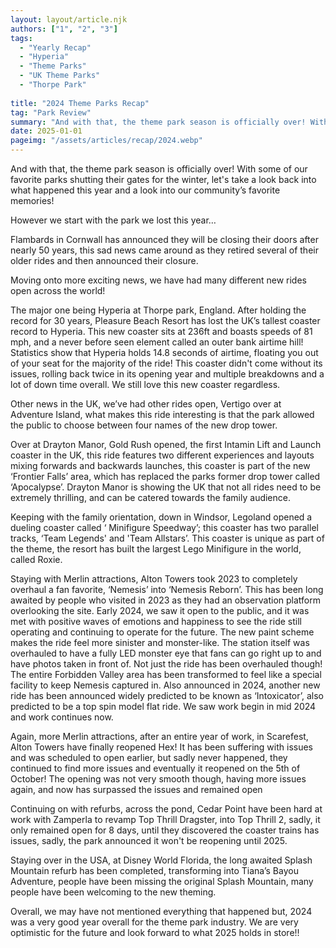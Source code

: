 ```yaml
---
layout: layout/article.njk
authors: ["1", "2", "3"]
tags:
  - "Yearly Recap"
  - "Hyperia"
  - "Theme Parks"
  - "UK Theme Parks"
  - "Thorpe Park"
  
title: "2024 Theme Parks Recap"
tag: "Park Review"
summary: "And with that, the theme park season is officially over! With some of our favorite parks shutting their gates for the winter, let's take a look back into what happened this year and a look into our community’s favorite memories!"
date: 2025-01-01
pageimg: "/assets/articles/recap/2024.webp"
---
```


And with that, the theme park season is officially over!
With some of our favorite parks shutting their gates for the winter, let's take a look back into what happened this year and a look into our community’s favorite memories!

However we start with the park we lost this year…

Flambards in Cornwall has announced they will be closing their doors after nearly 50 years, this sad news came around as they retired several of their older rides and then announced their closure.

Moving onto more exciting news, we have had many different new rides open across the world!

The major one being Hyperia at Thorpe park, England. After holding the record for 30 years, Pleasure Beach Resort has lost the UK’s tallest coaster record to Hyperia. This new coaster sits at 236ft and boasts speeds of 81 mph, and a never before seen element called an outer bank airtime hill! Statistics show that Hyperia holds 14.8 seconds of airtime, floating you out of your seat for the majority of the ride! This coaster didn't come without its issues, rolling back twice in its opening year and multiple breakdowns and a lot of down time overall. We still love this new coaster regardless.

Other news in the UK, we’ve had other rides open, Vertigo over at Adventure Island, what makes this ride interesting is that the park allowed the public to choose between four names of the new drop tower.

Over at Drayton Manor, Gold Rush opened, the first Intamin Lift and Launch coaster in the UK, this ride features two different experiences and layouts mixing forwards and backwards launches, this coaster is part of the new ‘Frontier Falls’ area, which has replaced the parks former drop tower called ‘Apocalypse’. Drayton Manor is showing the UK that not all rides need to be extremely thrilling, and can be catered towards the family audience.

Keeping with the family orientation, down in Windsor, Legoland opened a dueling coaster called ‘ Minifigure Speedway’; this coaster has two parallel tracks, ‘Team Legends' and 'Team Allstars’. This coaster is unique as part of the theme, the resort has built the largest Lego Minifigure in the world, called Roxie.

Staying with Merlin attractions, Alton Towers took 2023 to completely overhaul a fan favorite, ‘Nemesis’ into ‘Nemesis Reborn’. This has been long awaited by people who visited in 2023 as they had an observation platform overlooking the site. Early 2024, we saw it open to the public, and it was met with positive waves of emotions and happiness to see the ride still operating and continuing to operate for the future. The new paint scheme makes the ride feel more sinister and monster-like. The station itself was overhauled to have a fully LED monster eye that fans can go right up to and have photos taken in front of. Not just the ride has been overhauled though! The entire Forbidden Valley area has been transformed to feel like a special facility to keep Nemesis captured in. Also announced in 2024, another new ride has been announced widely predicted to be known as ‘Intoxicator’, also predicted to be a top spin model flat ride. We saw work begin in mid 2024 and work continues now.

Again, more Merlin attractions, after an entire year of work, in Scarefest, Alton Towers have finally reopened Hex! It has been suffering with issues and was scheduled to open earlier, but sadly never happened, they continued to find more issues and eventually it reopened on the 5th of October! The opening was not very smooth though, having more issues again, and now has surpassed the issues and remained open

Continuing on with refurbs, across the pond, Cedar Point have been hard at work with Zamperla to revamp Top Thrill Dragster, into Top Thrill 2, sadly, it only remained open for 8 days, until they discovered the coaster trains has issues, sadly, the park announced it won't be reopening until 2025.

Staying over in the USA, at Disney World Florida, the long awaited Splash Mountain refurb has been completed, transforming into Tiana’s Bayou Adventure, people have been missing the original Splash Mountain, many people have been welcoming to the new theming.

Overall, we may have not mentioned everything that happened but, 2024 was a very good year overall for the theme park industry. We are very optimistic for the future and look forward to what 2025 holds in store!!
